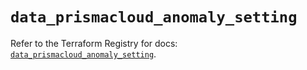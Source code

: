 # `data_prismacloud_anomaly_setting`

Refer to the Terraform Registry for docs: [`data_prismacloud_anomaly_setting`](https://registry.terraform.io/providers/paloaltonetworks/prismacloud/1.7.0/docs/data-sources/anomaly_setting).
